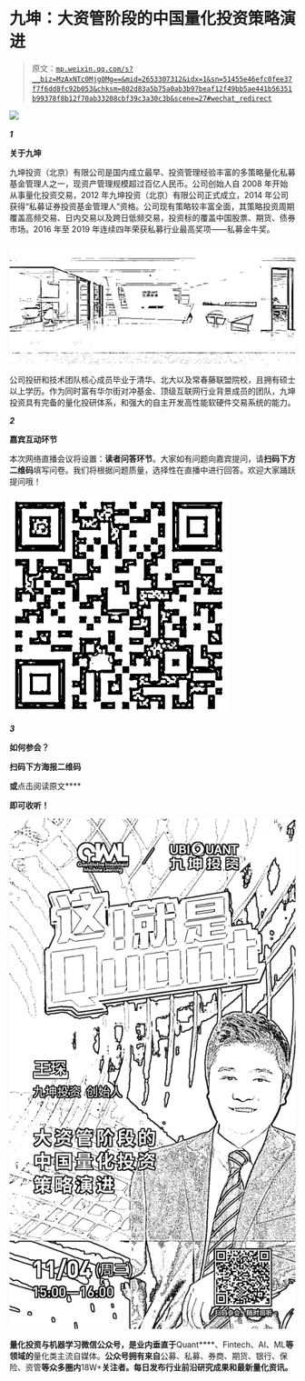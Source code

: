 # 九坤：大资管阶段的中国量化投资策略演进

> 原文：[`mp.weixin.qq.com/s?__biz=MzAxNTc0Mjg0Mg==&mid=2653307312&idx=1&sn=51455e46efc0fee37f7f6dd8fc92b053&chksm=802d83a5b75a0ab3b97beaf12f49bb5ae441b56351b99378f8b12f70ab33208cbf39c3a30c3b&scene=27#wechat_redirect`](http://mp.weixin.qq.com/s?__biz=MzAxNTc0Mjg0Mg==&mid=2653307312&idx=1&sn=51455e46efc0fee37f7f6dd8fc92b053&chksm=802d83a5b75a0ab3b97beaf12f49bb5ae441b56351b99378f8b12f70ab33208cbf39c3a30c3b&scene=27#wechat_redirect)

![](http://mp.weixin.qq.com/s?__biz=MzAxNTc0Mjg0Mg==&mid=2653306887&idx=1&sn=c9b8ce2bdf6c17c1833b2f18fe8d3f06&chksm=802d8212b75a0b04d63492e15956b0edc389e29e5b5e63437127290cc2869e7a3481addefc3d&scene=21#wechat_redirect)

***1***

**关于九坤**

九坤投资（北京）有限公司是国内成立最早、投资管理经验丰富的多策略量化私募基金管理人之一，现资产管理规模超过百亿人民币。公司创始人自 2008 年开始从事量化投资交易，2012 年九坤投资（北京）有限公司正式成立，2014 年公司获得“私募证券投资基金管理人”资格。公司现有策略较丰富全面，其策略投资周期覆盖高频交易、日内交易以及跨日低频交易，投资标的覆盖中国股票、期货、债券市场。2016 年至 2019 年连续四年荣获私募行业最高奖项——私募金牛奖。 

![](img/9251c6a036f7aedf0e2c0d034c9bbc8c.png)

公司投研和技术团队核心成员毕业于清华、北大以及常春藤联盟院校，且拥有硕士以上学历。作为同时富有华尔街对冲基金、顶级互联网行业背景成员的团队，九坤投资具有完备的量化投研体系，和强大的自主开发高性能软硬件交易系统的能力。

***2***

****嘉宾互动环节****

本次网络直播会议将设置：**读者问答环节**。大家如有问题向嘉宾提问，请**扫码下方二维码**填写问卷。我们将根据问题质量，选择性在直播中进行回答。欢迎大家踊跃提问哦！

**![](img/c2e7b79ff1b62cf268491c632c7671c6.png)**

*****3*****

****如何参会？****

****扫码下方海报二维码****

**或**点击阅读原文****

**即可收听！**

**![](img/f7a6fb60df360be70fb5115eb49d566c.png)**

**量化投资与机器学习微信公众号，是业内垂直于**Quant****、Fintech、AI、ML**等领域的**量化类主流自媒体。**公众号拥有来自**公募、私募、券商、期货、银行、保险、资管**等众多圈内**18W+**关注者。每日发布行业前沿研究成果和最新量化资讯。**
